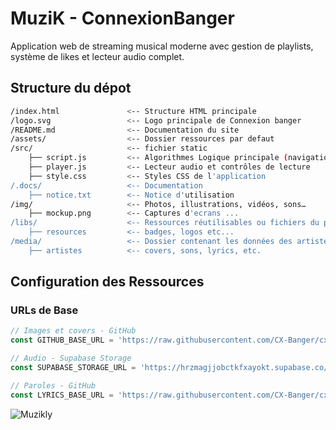 # MuziK - ConnexionBanger
Application web de streaming musical moderne avec gestion de playlists, système de likes et lecteur audio complet.

## Structure du dépot
```bash
/index.html               <-- Structure HTML principale
/logo.svg                 <-- Logo principale de Connexion banger
/README.md                <-- Documentation du site
/assets/                  <-- Dossier ressources par defaut
/src/                     <-- fichier static
    ├── script.js         <-- Algorithmes Logique principale (navigation, playlists, recherche)
    ├── player.js         <-- Lecteur audio et contrôles de lecture
    ├── style.css         <-- Styles CSS de l'application
/.docs/                   <-- Documentation 
    ├── notice.txt        <-- Notice d'utilisation 
/img/                     <-- Photos, illustrations, vidéos, sons…
    ├── mockup.png        <-- Captures d'ecrans ...
/libs/                    <-- Ressources réutilisables ou fichiers du projet.
    ├── resources         <-- badges, logos etc...
/media/                   <-- Dossier contenant les données des artistes
    ├── artistes          <-- covers, sons, lyrics, etc.
```

## Configuration des Ressources

### URLs de Base
```javascript
// Images et covers - GitHub
const GITHUB_BASE_URL = 'https://raw.githubusercontent.com/CX-Banger/cx-muzik/main';

// Audio - Supabase Storage
const SUPABASE_STORAGE_URL = 'https://hrzmagjjobctkfxayokt.supabase.co/storage/v1/object/public/sons/';

// Paroles - GitHub
const LYRICS_BASE_URL = 'https://raw.githubusercontent.com/CX-Banger/cx-muzik/main/media/lyrics';
```

![Muzikly](https://github.com/CX-Banger/cx-muzikly-1.2/blob/main/img/synai.png?raw=true)
